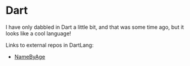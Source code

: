 # Dart

I have only dabbled in Dart a little bit, and that was some time ago, but it looks like a cool language!

Links to external repos in DartLang:

- [NameByAge](https://github.com/marktforsyth/NamebyAge)
